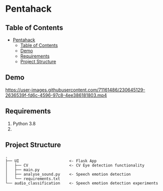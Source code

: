 # Pentahack

## Table of Contents
- [Pentahack](#pentahack)
  - [Table of Contents](#table-of-contents)
  <!-- - [Project Overview](#project-overview) -->
  - [Demo](#demo)
  - [Requirements](#requirements)
  - [Project Structure](#project-structure)

## Demo


https://user-images.githubusercontent.com/71161486/230645129-2636539f-fd6c-4596-97c8-4ee386181803.mp4


## Requirements
1. Python 3.8
2. 

## Project Structure
```
.
├── UI                      <- Flask App
│   ├── CV                  <- CV Eye detection functionality
│   ├── main.py
│   ├── analyse_sound.py    <- Speech emotion detection 
│   └── requirements.txt    
└── audio_classification    <- Speech emotion detection experiments
```
